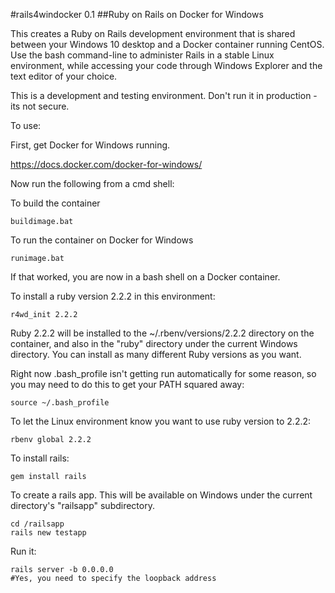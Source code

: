 #rails4windocker 0.1
##Ruby on Rails on Docker for Windows

This creates a Ruby on Rails development environment that is shared between your Windows 10 desktop and a Docker container running CentOS. Use the bash command-line to administer Rails in a stable Linux environment, while accessing your code through Windows Explorer and the text editor of your choice.

This is a development and testing environment. Don't run it in production - its not secure.


To use:

First, get Docker for Windows running.

  https://docs.docker.com/docker-for-windows/

Now run the following from a cmd shell:

  To build the container

    buildimage.bat

  To run the container on Docker for Windows

    runimage.bat

  If that worked, you are now in a bash shell on a Docker container.

  To install a ruby version 2.2.2 in this environment:

    r4wd_init 2.2.2

  Ruby 2.2.2 will be installed to the ~/.rbenv/versions/2.2.2 directory on the container, and also in the "ruby" directory under the current Windows directory. You can install as many different Ruby versions as you want.

  Right now .bash_profile isn't getting run automatically for some reason, so you may need to do this to get your PATH squared away:

    source ~/.bash_profile

  To let the Linux environment know you want to use ruby version to 2.2.2:

    rbenv global 2.2.2

  To install rails:

    gem install rails

  To create a rails app. This will be available on Windows under the current directory's "railsapp" subdirectory.

    cd /railsapp
    rails new testapp

  Run it:

    rails server -b 0.0.0.0
    #Yes, you need to specify the loopback address
